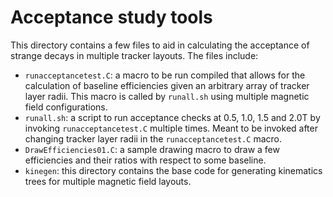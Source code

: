 # Acceptance study tools

This directory contains a few files to aid in calculating the acceptance of strange decays in multiple tracker layouts. The files include: 

* `runacceptancetest.C`: a macro to be run compiled that allows for the calculation of baseline efficiencies given an arbitrary array of tracker layer radii. This macro is called by `runall.sh` using multiple magnetic field configurations. 
* `runall.sh`: a script to run acceptance checks at 0.5, 1.0, 1.5 and 2.0T by invoking `runacceptancetest.C` multiple times. Meant to be invoked after changing tracker layer radii in the `runacceptancetest.C` macro. 
* `DrawEfficiencies01.C`: a sample drawing macro to draw a few efficiencies and their ratios with respect to some baseline.
* `kinegen`: this directory contains the base code for generating kinematics trees for multiple magnetic field layouts.
